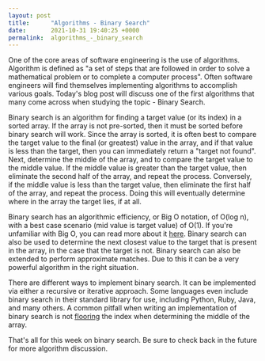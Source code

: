 ```yaml
---
layout: post
title:      "Algorithms - Binary Search"
date:       2021-10-31 19:40:25 +0000
permalink:  algorithms_-_binary_search
---
```



One of the core areas of software engineering is the use of algorithms. Algorithm is defined as "a set of steps that are followed in order to solve a mathematical problem or to complete a computer process". Often software engineers will find themselves implementing algorithms to accomplish various goals. Today's blog post will discuss one of the first algorithms that many come across when studying the topic - Binary Search.

Binary search is an algorithm for finding a target value (or its index) in a sorted array. If the array is not pre-sorted, then it must be sorted before binary search will work. Since the array is sorted, it is often best to compare the target value to the final (or greatest) value in the array, and if that value is less than the target, then you can immediately return a "target not found". Next, determine the middle of the array, and to compare the target value to the middle value. If the middle value is greater than the target value, then eliminate the second half of the array, and repeat the process. Conversely, if the middle value is less than the target value, then eliminate the first half of the array, and repeat the process. Doing this will eventually determine where in the array the target lies, if at all. 

Binary search has an algorithmic efficiency, or Big O notation, of O(log n), with a best case scenario (mid value is target value) of O(1). If you're unfamiliar with Big O, you can read more about it [here](https://www.freecodecamp.org/news/big-o-notation-why-it-matters-and-why-it-doesnt-1674cfa8a23c/). Binary search can also be used to determine the next closest value to the target that is present in the array, in the case that the target is not. Binary search can also be extended to perform approximate matches. Due to this it can be a very powerful algorithm in the right situation.

There are different ways to implement binary search. It can be implemented via either a recursive or iterative approach. Some languages even include binary search in their standard library for use, including Python, Ruby, Java, and many others. A common pitfall when writing an implementation of binary search is not [flooring](https://www.mathsisfun.com/sets/function-floor-ceiling.html) the index when determining the middle of the array.

That's all for this week on binary search. Be sure to check back in the future for more algorithm discussion. 


